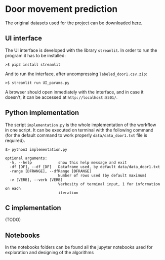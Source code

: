 # Door movement prediction

The original datasets used for the project can be downloaded [here](https://gitlab.pld.ttu.ee/IAS0360/IAS0360_project_door).

## UI interface

The UI interface is developed with the library `streamlit`.
In order to run the program it has to be installed:

```
>$ pip3 install streamlit
```

And to run the interface, after uncompressing `labeled_door1.csv.zip`:
```
>$ streamlit run UI_params.py
```
A browser should open inmediately with the interface, and in case it doesn't, it can be accessed at `http://localhost:8501/`.

## Python implementation
The script `implementation.py` is the whole implementation of the workflow in one script. It can be executed on terminal with the following command (for the default command to work properly `data/data_door1.txt` file is required).
```
$> python3 implementation.py

optional arguments:
  -h, --help            show this help message and exit
  -df [DF], --df [DF]   Dataframe used, by default data/data_door1.txt
  -range [DFRANGE], --dfRange [DFRANGE]
                        Number of rows used (by default maximum)
  -v [VERB], --verb [VERB]
                        Verbosity of terminal input, 1 for information on each
                        iteration
```

## C implementation
(TODO)

## Notebooks
In the notebooks folders can be found all the jupyter notebooks used for exploration and designing of the algorithms
